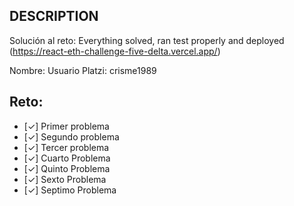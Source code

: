 ## DESCRIPTION

Solución al reto: Everything solved, ran test properly and deployed (https://react-eth-challenge-five-delta.vercel.app/)

Nombre:
Usuario Platzi: crisme1989

## Reto:

- [✓] Primer problema
- [✓] Segundo problema
- [✓] Tercer problema
- [✓] Cuarto Problema
- [✓] Quinto Problema
- [✓] Sexto Problema
- [✓] Septimo Problema
